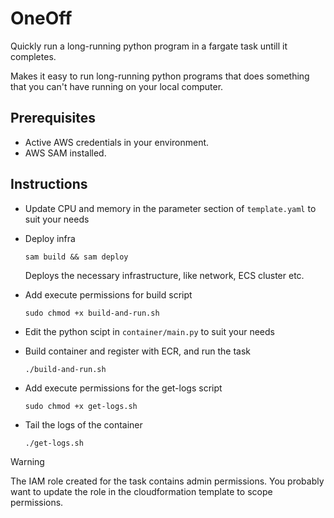 # OneOff

Quickly run a long-running python program in a fargate task untill it completes.

Makes it easy to run long-running python programs that does something that you can't have running on your local computer.

## Prerequisites

- Active AWS credentials in your environment.
- AWS SAM installed.

## Instructions

- Update CPU and memory in the parameter section of `template.yaml` to suit your needs

- Deploy infra

  `sam build && sam deploy`

  Deploys the necessary infrastructure, like network, ECS cluster etc.

- Add execute permissions for build script

  `sudo chmod +x build-and-run.sh`

- Edit the python scipt in `container/main.py` to suit your needs

- Build container and register with ECR, and run the task

  `./build-and-run.sh`

- Add execute permissions for the get-logs script

  `sudo chmod +x get-logs.sh`

- Tail the logs of the container

  `./get-logs.sh`

> [!WARNING]  
> The IAM role created for the task contains admin permissions. You probably want to update the role in the cloudformation template to scope permissions.
